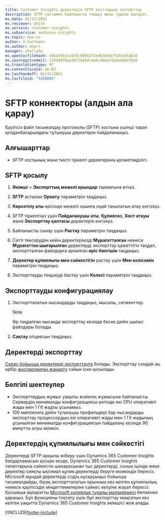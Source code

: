 ```yaml
---
title: Customer Insights деректерін SFTP хосттарына экспорттау
description: SFTP хостымен байланысты теңшеу жолы туралы ақпарат.
ms.date: 01/27/2021
ms.reviewer: philk
ms.service: customer-insights
ms.subservice: audience-insights
ms.topic: how-to
author: m-hartmann
ms.author: mhart
manager: shellyha
ms.openlocfilehash: ddba55b3ca159c0095371e46385dcf1d3ed4a63d
ms.sourcegitcommit: 139548f8a2d0f24d54c4a6c404a743eeeb8ef8e0
ms.translationtype: HT
ms.contentlocale: kk-KZ
ms.lasthandoff: 02/15/2021
ms.locfileid: "5268005"
---
```

# <a name="connector-for-sftp-preview"></a>SFTP коннекторы (алдын ала қарау)

Қауіпсіз файл тасымалдау протоколы (SFTP) хостына үшінші тарап қолданбаларындағы тұтынушы деректерін пайдаланыңыз.

## <a name="prerequisites"></a>Алғышарттар

- SFTP хостының және тиісті тіркелгі деректерінің қолжетімділігі.

## <a name="connect-to-sftp"></a>SFTP қосылу

1. **Әкімші** > **Экспорттық межелі орындар** тармағына өтіңіз.

1. **SFTP** астынан **Орнату** параметрін таңдаңыз.

1. **Көрсетілу аты** өрісінде межелі орынға оңай танылатын атау енгізіңіз.

1. SFTP тіркелгіңіз үшін **Пайдаланушы аты**, **Құпиясөз**, **Хост атауы** және **Экспорттау қалтасы** деректерін енгізіңіз.

1. Байланысты сынау үшін **Растау** параметрін таңдаңыз.

1. Сәтті тексеруден кейін деректеріңізді **Мұрағатталған** немесе **Мұрағаттан шығарылған** деректерді экспорттау қажеттігін таңдап, экспортталған файлдарға арналған **өріс бөлгішін** таңдаңыз.

1. **Деректер құпиялығы мен сәйкестігін** растау үшін **Мен келісемін** параметрін таңдаңыз.

1. Экспорттауды теңшеуді бастау үшін **Келесі** параметрін таңдаңыз.

## <a name="configure-the-export"></a>Экспорттауды конфигурациялау

1. Экспортталатын нысандарды таңдаңыз, мысалы, сегменттер.

   > [!NOTE]
   > Әр таңдалған нысанда экспорттау кезінде беске дейін шығыс файлдары болады. 

1. **Сақтау** опциясын таңдаңыз.

## <a name="export-the-data"></a>Деректерді экспорттау

[Сұрау бойынша деректерді экспорттауға](export-destinations.md) болады. Экспорттау сондай-ақ әрбір [жоспарланған жаңарту](system.md#schedule-tab) сайын іске қосылады.

## <a name="known-limitations"></a>Белгілі шектеулер

- Экспорттаудың жұмыс уақыты жүйенің жұмысына байланысты. Сервердің минималды конфигурациясы ретінде екі CPU оперативті жады мен 1 Гб жадты ұсынамыз. 
- 100 миллионға дейін тұтынушы профильдері бар нысандарды экспорттау процессордың екі оперативті жады мен 1 Гб жадының ұсынылған минималды конфигурациясын пайдалану кезінде 90 минутты алуы мүмкін. 

## <a name="data-privacy-and-compliance"></a>Деректердің құпиялылығы мен сәйкестігі

Деректерді SFTP арқылы жіберу үшін Dynamics 365 Customer Insights бағдарламасын қосқан кезде, Dynamics 365 Customer Insights талаптарына сәйкестік шекарасынан тыс деректерді, соның ішінде жеке деректер сияқты ықтимал құпия деректерді беруге мүмкіндік бересіз. Microsoft мұндай деректерді сіздің нұсқауыңыз бойынша тасымалдайды, бірақ экспортталатын орынның кез келген құпиялылық немесе қауіпсіздік міндеттемелеріне сәйкес келуіне жауап бересіз. Қосымша ақпаратты [Microsoft құпиялық туралы мәлімдемесі](https://go.microsoft.com/fwlink/?linkid=396732) бөлімінен қараңыз.
Бұл функцияны тоқтату үшін бұл экспорттау мақсатын кез келген уақытта Dynamics 365 Customer Insights әкімшісі жоя алады.


[!INCLUDE[footer-include](../includes/footer-banner.md)]